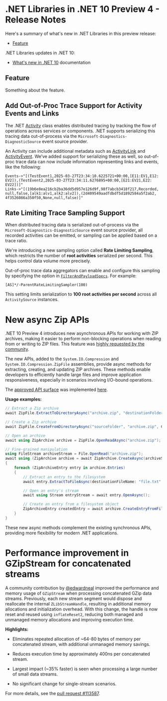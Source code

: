 # .NET Libraries in .NET 10 Preview 4 - Release Notes

Here's a summary of what's new in .NET Libraries in this preview release:

- [Feature](#feature)

.NET Libraries updates in .NET 10:

- [What's new in .NET 10](https://learn.microsoft.com/dotnet/core/whats-new/dotnet-10/overview) documentation

## Feature

Something about the feature.

## Add Out-of-Proc Trace Support for Activity Events and Links

The .NET [Activity](https://learn.microsoft.com/dotnet/api/system.diagnostics.activity) class enables distributed tracing by tracking the flow of operations across services or components. .NET supports serializing this tracing data out-of-process via the `Microsoft-Diagnostics-DiagnosticSource` event source provider.

An Activity can include additional metadata such as [ActivityLink](https://learn.microsoft.com/dotnet/api/system.diagnostics.activitylink) and [ActivityEvent](https://learn.microsoft.com/dotnet/api/system.diagnostics.activityevent). We’ve added support for serializing these as well, so out-of-proc trace data can now include information representing links and events, like the following:

```
Events->"[(TestEvent1,​2025-03-27T23:34:10.6225721+00:00,​[E11:​EV1,​E12:​EV2]),​(TestEvent2,​2025-03-27T23:34:11.6276895+00:00,​[E21:​EV21,​E22:​EV22])]"
Links->"[(19b6e8ea216cb2ba36dd5d957e126d9f,​98f7abcb3418f217,​Recorded,​null,​false,​[alk1:​alv1,​alk2:​alv2]),​(2d409549aadfdbdf5d1892584a5f2ab2,​4f3526086a350f50,​None,​null,​false)]"
```

## Rate Limiting Trace Sampling Support

When distributed tracing data is serialized out-of-process via the `Microsoft-Diagnostics-DiagnosticSource` event source provider, all recorded activities can be emitted, or sampling can be applied based on a trace ratio.

We're introducing a new sampling option called **Rate Limiting Sampling**, which restricts the number of **root activities** serialized per second. This helps control data volume more precisely.

Out-of-proc trace data aggregators can enable and configure this sampling by specifying the option in [`FilterAndPayloadSpecs`](https://github.com/dotnet/runtime/blob/fb7050d93ea03854d469bb5f84c1f2addcd9e992/src/libraries/System.Diagnostics.DiagnosticSource/src/System/Diagnostics/DiagnosticSourceEventSource.cs#L43). For example:

```
[AS]*/-ParentRateLimitingSampler(100)
```

This setting limits serialization to **100 root activities per second** across all `ActivitySource` instances.


# New async Zip APIs

.NET 10 Preview 4 introduces new asynchronous APIs for working with ZIP archives, making it easier to perform non-blocking operations when reading from or writing to ZIP files. This feature was [highly requested by the community](https://github.com/dotnet/runtime/issues/1541).

The new APIs, added to the `System.IO.Compression` and `System.IO.Compression.ZipFile` assemblies, provide async methods for extracting, creating, and updating ZIP archives. These methods enable developers to efficiently handle large files and improve application responsiveness, especially in scenarios involving I/O-bound operations.

The [approved API surface](https://github.com/dotnet/runtime/issues/1541#issuecomment-2715269236) was implemented [here](https://github.com/dotnet/runtime/pull/114421).

**Usage examples:**

```csharp
// Extract a Zip archive
await ZipFile.ExtractToDirectoryAsync("archive.zip", "destinationFolder", overwriteFiles: true);

// Create a Zip archive
await ZipFile.CreateFromDirectoryAsync("sourceFolder", "archive.zip", CompressionLevel.SmallestSize, includeBaseDirectory: true, entryNameEncoding: Encoding.UTF8);

// Open an archive
await using ZipArchive archive = ZipFile.OpenReadAsync("archive.zip");

// Fine-grained manipulation
using FileStream archiveStream = File.OpenRead("archive.zip");
await using (ZipArchive archive = await ZipArchive.CreateAsync(archiveStream, ZipArchiveMode.Update, leaveOpen: false, entryNameEncoding: Encoding.UTF8))
{
    foreach (ZipArchiveEntry entry in archive.Entries)
    {
        // Extract an entry to the filesystem
        await entry.ExtractToFileAsync(destinationFileName: "file.txt", overwrite: true);

        // Open an entry's stream
        await using Stream entryStream = await entry.OpenAsync();

        // Create an entry from a filesystem object
        ZipArchiveEntry createdEntry = await archive.CreateEntryFromFileAsync(sourceFileName "path/to/file.txt", entryName: "file.txt");
    }
}
```

These new async methods complement the existing synchronous APIs, providing more flexibility for modern .NET applications.


# Performance improvement in GZipStream for concatenated streams

A community contribution by [@edwardneal](https://github.com/edwardneal) improved the performance and memory usage of `GZipStream` when processing concatenated GZip data streams. Previously, each new stream segment would dispose and reallocate the internal `ZLibStreamHandle`, resulting in additional memory allocations and initialization overhead. With this change, the handle is now reset and reused using `inflateReset2`, reducing both managed and unmanaged memory allocations and improving execution time.

**Highlights:**

- Eliminates repeated allocation of ~64-80 bytes of memory per concatenated stream, with additional unmanaged memory savings.

- Reduces execution time by approximately 400ns per concatenated stream.
- Largest impact (~35% faster) is seen when processing a large number of small data streams.
- No significant change for single-stream scenarios.

For more details, see the [pull request #113587](https://github.com/dotnet/runtime/pull/113587).

